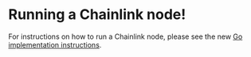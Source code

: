# Running a Chainlink node!

For instructions on how to run a Chainlink node, please see the new [Go implementation instructions](https://github.com/smartcontractkit/chainlink).

